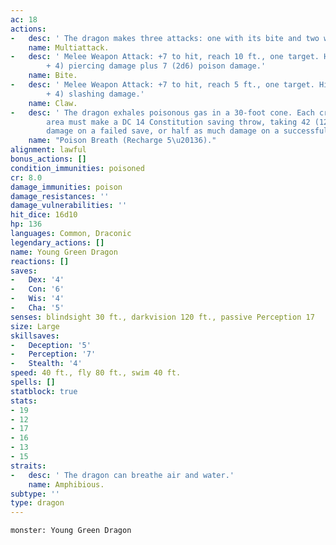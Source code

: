 ```yaml
---
ac: 18
actions:
-   desc: ' The dragon makes three attacks: one with its bite and two with its claws.'
    name: Multiattack.
-   desc: ' Melee Weapon Attack: +7 to hit, reach 10 ft., one target. Hit: 15 (2d10
        + 4) piercing damage plus 7 (2d6) poison damage.'
    name: Bite.
-   desc: ' Melee Weapon Attack: +7 to hit, reach 5 ft., one target. Hit: 11 (2d6
        + 4) slashing damage.'
    name: Claw.
-   desc: ' The dragon exhales poisonous gas in a 30-foot cone. Each creature in that
        area must make a DC 14 Constitution saving throw, taking 42 (12d6) poison
        damage on a failed save, or half as much damage on a successful one.'
    name: "Poison Breath (Recharge 5\u20136)."
alignment: lawful
bonus_actions: []
condition_immunities: poisoned
cr: 8.0
damage_immunities: poison
damage_resistances: ''
damage_vulnerabilities: ''
hit_dice: 16d10
hp: 136
languages: Common, Draconic
legendary_actions: []
name: Young Green Dragon
reactions: []
saves:
-   Dex: '4'
-   Con: '6'
-   Wis: '4'
-   Cha: '5'
senses: blindsight 30 ft., darkvision 120 ft., passive Perception 17
size: Large
skillsaves:
-   Deception: '5'
-   Perception: '7'
-   Stealth: '4'
speed: 40 ft., fly 80 ft., swim 40 ft.
spells: []
statblock: true
stats:
- 19
- 12
- 17
- 16
- 13
- 15
straits:
-   desc: ' The dragon can breathe air and water.'
    name: Amphibious.
subtype: ''
type: dragon
---
```

```statblock
monster: Young Green Dragon
```